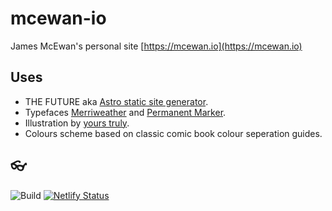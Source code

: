 # mcewan-io

James McEwan's personal site [https://mcewan.io](https://mcewan.io)

## Uses

- THE FUTURE aka [Astro static site generator](https://astro.build).
- Typefaces [Merriweather](https://fonts.google.com/specimen/Merriweather) and [Permanent Marker](https://fonts.google.com/specimen/Permanent+Marker).
- Illustration by [yours truly](https://jamie.ink).
- Colours scheme based on classic comic book colour seperation guides.

## 👓

![Build](https://github.com/jamesmcewan/mcewan-io/workflows/Build/badge.svg)
[![Netlify Status](https://api.netlify.com/api/v1/badges/ca13953f-b4f1-4c26-909e-be3e62ab6c7a/deploy-status)](https://app.netlify.com/sites/mcwn/deploys)
